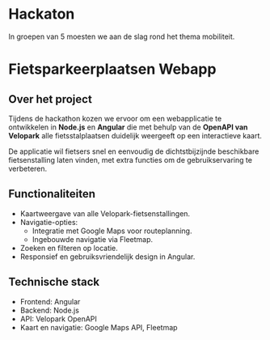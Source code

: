 # Hackaton
In groepen van 5 moesten we aan de slag rond het thema mobiliteit.
# Fietsparkeerplaatsen Webapp

## Over het project
Tijdens de hackathon kozen we ervoor om een webapplicatie te ontwikkelen in **Node.js** en **Angular** die met behulp van de **OpenAPI van Velopark** alle fietsstalplaatsen duidelijk weergeeft op een interactieve kaart.

De applicatie wil fietsers snel en eenvoudig de dichtstbijzijnde beschikbare fietsenstalling laten vinden, met extra functies om de gebruikservaring te verbeteren.

## Functionaliteiten
- Kaartweergave van alle Velopark-fietsenstallingen.
- Navigatie-opties:
  - Integratie met Google Maps voor routeplanning.
  - Ingebouwde navigatie via Fleetmap.
- Zoeken en filteren op locatie.
- Responsief en gebruiksvriendelijk design in Angular.

## Technische stack
- Frontend: Angular
- Backend: Node.js
- API: Velopark OpenAPI
- Kaart en navigatie: Google Maps API, Fleetmap


